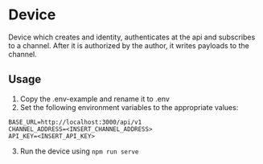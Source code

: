 # Device
Device which creates and identity, authenticates at the api and subscribes to a channel. After it is authorized by the author, it writes payloads to the channel.

## Usage
1. Copy the .env-example and rename it to .env
2. Set the following environment variables to the appropriate values:

```
BASE_URL=http://localhost:3000/api/v1
CHANNEL_ADDRESS=<INSERT_CHANNEL_ADDRESS>
API_KEY=<INSERT_API_KEY>
```

3. Run the device using `npm run serve`
